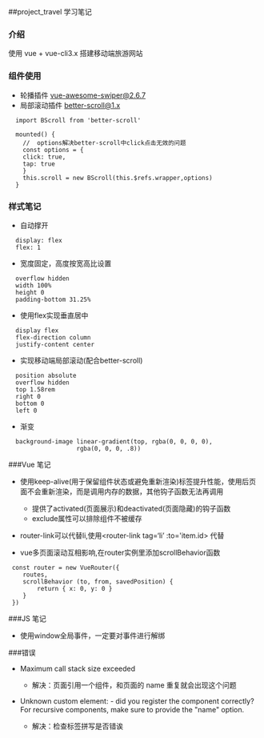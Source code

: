 ##project_travel 学习笔记

### 介绍

 使用 vue + vue-cli3.x 搭建移动端旅游网站

### 组件使用

- 轮播插件 [vue-awesome-swiper@2.6.7](https://github.com/surmon-china/vue-awesome-swiper/tree/v2.6.7)
- 局部滚动插件 [better-scroll@1.x](https://github.com/ustbhuangyi/better-scroll)
```
  import BScroll from 'better-scroll'

  mounted() {
    //  options解决better-scroll中click点击无效的问题
    const options = {
    click: true,
    tap: true
    }
    this.scroll = new BScroll(this.$refs.wrapper,options)
  }
```

### 样式笔记

- 自动撑开
```
  display: flex
  flex: 1
```
- 宽度固定，高度按宽高比设置
```
  overflow hidden
  width 100%
  height 0
  padding-bottom 31.25%
```

- 使用flex实现垂直居中
```
  display flex
  flex-direction column
  justify-content center
```

- 实现移动端局部滚动(配合better-scroll)
```
  position absolute
  overflow hidden
  top 1.58rem
  right 0
  bottom 0
  left 0
```

- 渐变
```
  background-image linear-gradient(top, rgba(0, 0, 0, 0), 
                   rgba(0, 0, 0, .8))
```

###Vue 笔记
- 使用keep-alive(用于保留组件状态或避免重新渲染)标签提升性能，使用后页面不会重新渲染，而是调用内存的数据，其他钩子函数无法再调用
    + 提供了activated(页面展示)和deactivated(页面隐藏)的钩子函数
    + exclude属性可以排除组件不被缓存
    
- router-link可以代替li,使用<router-link tag=‘li’ :to='item.id> 代替

- vue多页面滚动互相影响,在router实例里添加scrollBehavior函数
```
 const router = new VueRouter({
    routes,
    scrollBehavior (to, from, savedPosition) {
        return { x: 0, y: 0 }
    } 
 })
```
   



###JS 笔记
- 使用window全局事件，一定要对事件进行解绑

###错误

- Maximum call stack size exceeded
    + 解决：页面引用一个组件，和页面的 name 重复就会出现这个问题

- Unknown custom element: <ui> - did you register the component correctly? For recursive components, make sure to provide the "name" option.
    + 解决：检查标签拼写是否错诶
